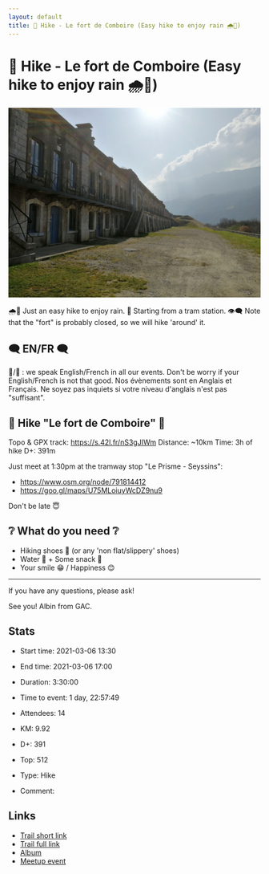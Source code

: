 ```yaml
---
layout: default
title: 🥾 Hike - Le fort de Comboire (Easy hike to enjoy rain 🌧️🐌)
---
```


# 🥾 Hike - Le fort de Comboire (Easy hike to enjoy rain 🌧️🐌)

![2021-03-06](/Stats/img/orig/2021-03-06.jpg)

🌧️🐌 Just an easy hike to enjoy rain.
🚋 Starting from a tram station.
👁️‍🗨️ Note that the "fort" is probably closed, so we will hike 'around' it.

## 🗨️ EN/FR 🗨️
🦅/🐓 : we speak English/French in all our events. Don't be worry if your English/French is not that good. Nos évènements sont en Anglais et Français. Ne soyez pas inquiets si votre niveau d'anglais n'est pas "suffisant".

## 🥾 Hike "Le fort de Comboire" 🥾
Topo & GPX track: https://s.42l.fr/nS3gJIWm
Distance: ~10km
Time: 3h of hike
D+: 391m

Just meet at 1:30pm at the tramway stop "Le Prisme - Seyssins":
- https://www.osm.org/node/791814412
- https://goo.gl/maps/U75MLoiuyWcDZ9nu9

Don't be late 😇

## ❔ What do you need ❔
- Hiking shoes 🥾 (or any 'non flat/slippery' shoes)
- Water 🧃 + Some snack 🍫
- Your smile 😁 / Happiness 😊

-----------------------
If you have any questions, please ask!

See you! Albin from GAC.

## Stats

- Start time: 2021-03-06 13:30
- End time: 2021-03-06 17:00
- Duration: 3:30:00
- Time to event: 1 day, 22:57:49
- Attendees: 14

- KM: 9.92
- D+: 391
- Top: 512
- Type: Hike
- Comment: 

## Links

- [Trail short link](https://s.42l.fr/nS3gJIWm)
- [Trail full link]()
- [Album](https://binnette.github.io/GacImg2021/2021-03-06-🥾-Hike-Le-fort-de-Comboire-Easy-hike-to-enjoy-rain-🌧️🐌.html)
- [Meetup event](https://www.meetup.com/grenoble-adventure-club-english-french/events/276733284/)
